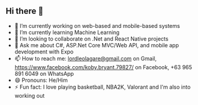 ## Hi there 👋

- 🔭 I’m currently working on web-based and mobile-based systems
- 🌱 I’m currently learning Machine Learning
- 👯 I’m looking to collaborate on .Net and React Native projects
- 💬 Ask me about C#, ASP.Net Core MVC/Web API, and mobile app development with Expo
- 📫 How to reach me: lordleolagare@gmail.com on Gmail, https://www.facebook.com/koby.bryant.79827/ on Facebook, +63 965 891 6049 on WhatsApp
- 😄 Pronouns: He/Him
- ⚡ Fun fact: I love playing basketball, NBA2K, Valorant and I'm also into working out

